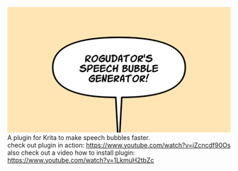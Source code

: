 ![RSBG logo](/rogudators_speech_bubble_generator/rsbg_logo.png)
A plugin for Krita to make speech bubbles faster.<br>
check out plugin in action: https://www.youtube.com/watch?v=iZcncdf90Os <br>
also check out a video how to install plugin: https://www.youtube.com/watch?v=1LkmuH2tbZc <br>
